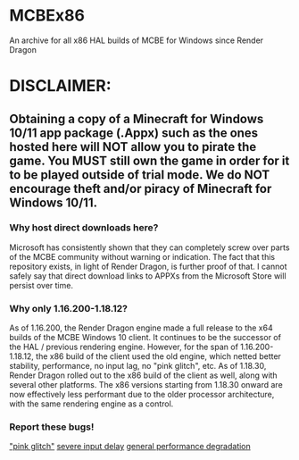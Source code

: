 # MCBEx86
An archive for all x86 HAL builds of MCBE for Windows since Render Dragon

# DISCLAIMER:
## Obtaining a copy of a Minecraft for Windows 10/11 app package (.Appx) such as the ones hosted here will NOT allow you to pirate the game. You MUST still own the game in order for it to be played outside of trial mode. We do NOT encourage theft and/or piracy of Minecraft for Windows 10/11.

### Why host direct downloads here?
Microsoft has consistently shown that they can completely screw over parts of the MCBE community without warning or indication. The fact that this repository exists, in light of Render Dragon, is further proof of that. I cannot safely say that direct download links to APPXs from the Microsoft Store will persist over time.

### Why only 1.16.200-1.18.12?
As of 1.16.200, the Render Dragon engine made a full release to the x64 builds of the MCBE Windows 10 client. It continues to be the successor of the HAL / previous rendering engine. However, for the span of 1.16.200-1.18.12, the x86 build of the client used the old engine, which netted better stability, performance, no input lag, no "pink glitch", etc. As of 1.18.30, Render Dragon rolled out to the x86 build of the client as well, along with several other platforms. The x86 versions starting from 1.18.30 onward are now effectively less performant due to the older processor architecture, with the same rendering engine as a control.

### Report these bugs!
["pink glitch"](https://bugs.mojang.com/browse/MCPE-105487)
[severe input delay](https://bugs.mojang.com/browse/MCPE-98861)
[general performance degradation](https://bugs.mojang.com/browse/MCPE-142934)